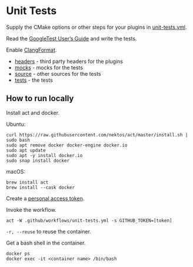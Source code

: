 # Unit Tests #

Supply the CMake options or other steps for your plugins in [unit-tests.yml](../.github/workflows/unit-tests.yml).

Read the [GoogleTest User’s Guide](https://google.github.io/googletest/) and write the tests.

Enable [ClangFormat](./.clang-format).

- [headers](./headers) - third party headers for the plugins
- [mocks](./mocks) - mocks for the tests
- [source](./source) - other sources for the tests
- [tests](./tests) - the tests

## How to run locally ##

Install act and docker.

Ubuntu:

```shell script
curl https://raw.githubusercontent.com/nektos/act/master/install.sh | sudo bash
sudo apt remove docker docker-engine docker.io
sudo apt update
sudo apt -y install docker.io
sudo snap install docker
```

macOS:

```shell script
brew install act
brew install --cask docker
```

Create a [personal access token](https://docs.github.com/en/authentication/keeping-your-account-and-data-secure/creating-a-personal-access-token).

Invoke the workflow.

```shell script
act -W .github/workflows/unit-tests.yml -s GITHUB_TOKEN=[token]
```

`-r, --reuse` to reuse the container.

Get a bash shell in the container.

```shell script
docker ps
docker exec -it <container name> /bin/bash
```
